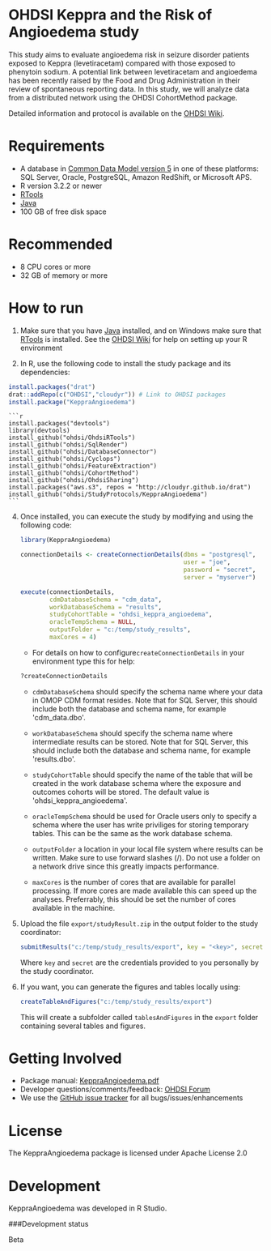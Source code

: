 OHDSI Keppra and the Risk of Angioedema study
=============================================

This study aims to evaluate angioedema risk in seizure disorder patients exposed to Keppra (levetiracetam) compared with those exposed to phenytoin sodium. A potential link between levetiracetam and angioedema has been recently raised by the Food and Drug Administration in their review of spontaneous reporting data. In this study, we will analyze data from a distributed network using the OHDSI CohortMethod package.

Detailed information and protocol is available on the [OHDSI Wiki](http://www.ohdsi.org/web/wiki/doku.php?id=research:angioedema).

Requirements
============

- A database in [Common Data Model version 5](https://github.com/OHDSI/CommonDataModel) in one of these platforms: SQL Server, Oracle, PostgreSQL, Amazon RedShift, or Microsoft APS.
- R version 3.2.2 or newer
- [RTools](http://cran.r-project.org/bin/windows/Rtools/)
- [Java](http://java.com)
- 100 GB of free disk space

Recommended
===========

- 8 CPU cores or more
- 32 GB of memory or more

How to run
==========
1. Make sure that you have [Java](http://java.com) installed, and on Windows make sure that [RTools](http://cran.r-project.org/bin/windows/Rtools/) is installed. See the [OHDSI Wiki](http://www.ohdsi.org/web/wiki/doku.php?id=documentation:r_setup) for help on setting up your R environment

3. In R, use the following code to install the study package and its dependencies:
```r
install.packages("drat")
drat::addRepo(c("OHDSI","cloudyr")) # Link to OHDSI packages
install.package("KeppraAngioedema")
```

	```r
	install.packages("devtools")
	library(devtools)
    install_github("ohdsi/OhdsiRTools") 
    install_github("ohdsi/SqlRender")
    install_github("ohdsi/DatabaseConnector")
    install_github("ohdsi/Cyclops")
    install_github("ohdsi/FeatureExtraction") 
    install_github("ohdsi/CohortMethod")
	install_github("ohdsi/OhdsiSharing")
	install.packages("aws.s3", repos = "http://cloudyr.github.io/drat")
	install_github("ohdsi/StudyProtocols/KeppraAngioedema")
	```

4. Once installed, you can execute the study by modifying and using the following code:

	```r
	library(KeppraAngioedema)

	connectionDetails <- createConnectionDetails(dbms = "postgresql",
												 user = "joe",
												 password = "secret",
												 server = "myserver")

	execute(connectionDetails,
			cdmDatabaseSchema = "cdm_data",
			workDatabaseSchema = "results",
			studyCohortTable = "ohdsi_keppra_angioedema",
			oracleTempSchema = NULL,
			outputFolder = "c:/temp/study_results",
			maxCores = 4)
	```

	* For details on how to configure```createConnectionDetails``` in your environment type this for help:
	```r
	?createConnectionDetails
	```

	* ```cdmDatabaseSchema``` should specify the schema name where your data in OMOP CDM format resides. Note that for SQL Server, this should include both the database and schema name, for example 'cdm_data.dbo'.
	
	* ```workDatabaseSchema``` should specify the schema name where intermediate results can be stored. Note that for SQL Server, this should include both the database and schema name, for example 'results.dbo'.
	
	* ```studyCohortTable``` should specify the name of the table that will be created in the work database schema where the exposure and outcomes cohorts will be stored. The default value is 'ohdsi_keppra_angioedema'.

	* ```oracleTempSchema``` should be used for Oracle users only to specify a schema where the user has write priviliges for storing temporary tables. This can be the same as the work database schema.
	
	* ```outputFolder``` a location in your local file system where results can be written. Make sure to use forward slashes (/). Do not use a folder on a network drive since this greatly impacts performance. 
	
	* ```maxCores``` is the number of cores that are available for parallel processing. If more cores are made available this can speed up the analyses. Preferrably, this should be set the number of cores available in the machine.

5. Upload the file ```export/studyResult.zip``` in the output folder to the study coordinator:
    ```r
    submitResults("c:/temp/study_results/export", key = "<key>", secret = "<secret>")
    ```
    Where ```key``` and ```secret``` are the credentials provided to you personally by the study coordinator.

6. If you want, you can generate the figures and tables locally using:

    ```r
    createTableAndFigures("c:/temp/study_results/export")
    ```
    This will create a subfolder called ```tablesAndFigures``` in the ```export``` folder containing several tables and figures.

Getting Involved
================
* Package manual: [KeppraAngioedema.pdf](https://raw.githubusercontent.com/OHDSI/StudyProtocols/KeppraAngioedema/master/extras/KeppraAngioedema.pdf)
* Developer questions/comments/feedback: <a href="http://forums.ohdsi.org/c/developers">OHDSI Forum</a>
* We use the <a href="../../issues">GitHub issue tracker</a> for all bugs/issues/enhancements


License
=======
The KeppraAngioedema package is licensed under Apache License 2.0

Development
===========
KeppraAngioedema was developed in R Studio.

###Development status

Beta
